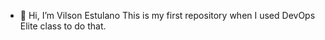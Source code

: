 - 👋 Hi, I’m Vilson Estulano
This is my first repository when I used DevOps Elite class to do that.

<!---
estulano/estulano is a ✨ special ✨ repository because its `README.md` (this file) appears on your GitHub profile.
You can click the Preview link to take a look at your changes.
--->
